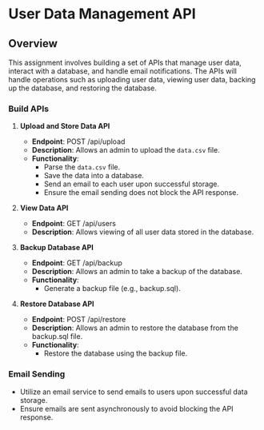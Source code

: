 # User Data Management API

## Overview
This assignment involves building a set of APIs that manage user data, interact with a database, and handle email notifications. The APIs will handle operations such as uploading user data, viewing user data, backing up the database, and restoring the database.


### Build APIs
1. **Upload and Store Data API**
   - **Endpoint**: POST /api/upload
   - **Description**: Allows an admin to upload the `data.csv` file.
   - **Functionality**:
     - Parse the `data.csv` file.
     - Save the data into a database.
     - Send an email to each user upon successful storage.
     - Ensure the email sending does not block the API response.

2. **View Data API**
   - **Endpoint**: GET /api/users
   - **Description**: Allows viewing of all user data stored in the database.

3. **Backup Database API**
   - **Endpoint**: GET /api/backup
   - **Description**: Allows an admin to take a backup of the database.
   - **Functionality**:
     - Generate a backup file (e.g., backup.sql).

4. **Restore Database API**
   - **Endpoint**: POST /api/restore
   - **Description**: Allows an admin to restore the database from the backup.sql file.
   - **Functionality**:
     - Restore the database using the backup file.

### Email Sending
- Utilize an email service to send emails to users upon successful data storage.
- Ensure emails are sent asynchronously to avoid blocking the API response.